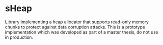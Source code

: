 # sHeap

Library implementing a heap allocator that supports read-only memory chunks to protect against data corruption attacks. This is a prototype implementation which was developed as part of a master thesis, do not use in production.
